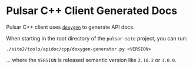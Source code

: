 <!--

    Licensed to the Apache Software Foundation (ASF) under one
    or more contributor license agreements.  See the NOTICE file
    distributed with this work for additional information
    regarding copyright ownership.  The ASF licenses this file
    to you under the Apache License, Version 2.0 (the
    "License"); you may not use this file except in compliance
    with the License.  You may obtain a copy of the License at

      http://www.apache.org/licenses/LICENSE-2.0

    Unless required by applicable law or agreed to in writing,
    software distributed under the License is distributed on an
    "AS IS" BASIS, WITHOUT WARRANTIES OR CONDITIONS OF ANY
    KIND, either express or implied.  See the License for the
    specific language governing permissions and limitations
    under the License.

-->

# Pulsar C++ Client Generated Docs

Pulsar C++ client uses [`doxygen`](https://doxygen.nl/) to generate API docs.

When starting in the root directory of the `pulsar-site` project, you can run:

```shell
./site2/tools/apidoc/cpp/doxygen-generator.py <VERSION>
```

... where the `VERSION` is released semantic version like `2.10.2` or `3.0.0`.
